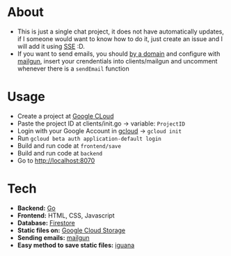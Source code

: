 # About

- This is just a single chat project, it does not have automatically updates, if I someone would want to know how to do it, just create an issue and I will add it using [SSE](https://developer.mozilla.org/en-US/docs/Web/API/Server-sent_events/Using_server-sent_events) :D.
- If you want to send emails, you should [by a domain](https://domains.google) and configure with [mailgun](https://www.mailgun.com), insert your crendentials into clients/mailgun and uncomment whenever there is a `sendEmail` function

# Usage
 - Create a project at [Google CLoud](https://console.cloud.google.com) 
 - Paste the project ID at clients/init.go -> variable: `ProjectID`
 - Login with your Google Account in [gcloud](https://cloud.google.com/sdk/gcloud/)  -> `gcloud init`
 - Run `gcloud beta auth application-default login`
 - Build and run code at `frontend/save`
 - Build and run code at `backend`
 - Go to [http://localhost:8070](http://localhost:8070)
# Tech
  - **Backend:**  [Go](https://golang.org)
  - **Frontend:**  HTML, CSS, Javascript
  - **Database:** [Firestore](https://firebase.google.com/docs/firestore)
  - **Static files on:** [Google Cloud Storage](https://cloud.google.com/storage)
  -  **Sending emails:** [mailgun](https://www.mailgun.com)
  - **Easy method to save static files:** [iguana](https://github.com/johnbalvin/iguana)